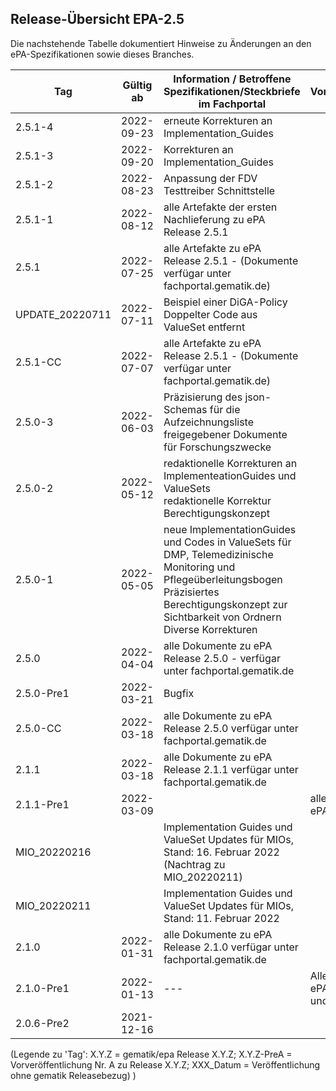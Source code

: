 ## Release-Übersicht EPA-2.5

Die nachstehende Tabelle dokumentiert Hinweise zu Änderungen an den ePA-Spezifikationen sowie dieses Branches.<br/> 


| Tag | Gültig ab | Information / Betroffene Spezifikationen/Steckbriefe im Fachportal | Vorabveröffentlichungen |
|---|---|---|---|
|2.5.1-4|2022-09-23|erneute Korrekturen an Implementation_Guides|||
|2.5.1-3|2022-09-20|Korrekturen an Implementation_Guides|||
|2.5.1-2|2022-08-23|Anpassung der FDV Testtreiber Schnittstelle|||
|2.5.1-1|2022-08-12|alle Artefakte der ersten Nachlieferung zu ePA Release 2.5.1|||
|2.5.1|2022-07-25|alle Artefakte zu ePA Release 2.5.1 - (Dokumente verfügar unter fachportal.gematik.de)|||
|UPDATE_20220711|2022-07-11|Beispiel einer DiGA-Policy </br> Doppelter Code aus ValueSet entfernt|| 
|2.5.1-CC|2022-07-07|alle Artefakte zu ePA Release 2.5.1 - (Dokumente verfügar unter fachportal.gematik.de)|||
|2.5.0-3|2022-06-03|Präzisierung des json-Schemas für die Aufzeichnungsliste freigegebener Dokumente für Forschungszwecke||
|2.5.0-2|2022-05-12|redaktionelle Korrekturen an ImplementeationGuides und ValueSets </br> redaktionelle Korrektur Berechtigungskonzept||
|2.5.0-1|2022-05-05|neue ImplementationGuides und Codes in ValueSets für DMP, Telemedizinische Monitoring und Pflegeüberleitungsbogen </br> Präzisiertes Berechtigungskonzept zur Sichtbarkeit von Ordnern </br> Diverse Korrekturen||
|2.5.0|2022-04-04|alle Dokumente zu ePA Release 2.5.0 - verfügar unter fachportal.gematik.de||initialer Release</br>(inklusive relevanter Änderungen aus Release ePA 2.1.1)|
|2.5.0-Pre1|2022-03-21|Bugfix ||
|2.5.0-CC|2022-03-18|alle Dokumente zu ePA Release 2.5.0 verfügar unter fachportal.gematik.de||initialer Release zur Kommentierung|
|2.1.1|2022-03-18|alle Dokumente zu ePA Release 2.1.1 verfügar unter fachportal.gematik.de||
|2.1.1-Pre1|2022-03-09||alle Änderungen gemäß ePA_Maintenance 22.1|
|MIO_20220216||Implementation Guides und ValueSet Updates für MIOs, Stand: 16. Februar 2022<br/>(Nachtrag zu MIO_20220211) ||
|MIO_20220211||Implementation Guides und ValueSet Updates für MIOs, Stand: 11. Februar 2022 ||
|2.1.0|2022-01-31|alle Dokumente zu ePA Release 2.1.0 verfügar unter fachportal.gematik.de||
|2.1.0-Pre1|2022-01-13|---|Alle Änderungen gemäß ePA_Maintenance 21.4 und 21.5|
|2.0.6-Pre2 | 2021-12-16 |  |  |




(Legende zu 'Tag': X.Y.Z = gematik/epa Release X.Y.Z;   X.Y.Z-PreA = Vorveröffentlichung Nr. A zu Release X.Y.Z;   XXX_Datum = Veröffentlichung ohne gematik Releasebezug) )
